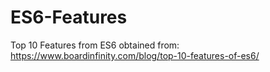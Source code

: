 # ES6-Features

Top 10 Features from ES6 obtained from: 
https://www.boardinfinity.com/blog/top-10-features-of-es6/
